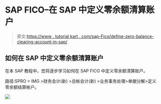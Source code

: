 # SAP FICO–在 SAP 中定义零余额清算账户

> 原文:[https://www . tutorial kart . com/sap-Fico/define-zero-balance-clearing-account-in-sap/](https://www.tutorialkart.com/sap-fico/define-zero-balance-clearing-account-in-sap/)

## 如何在 SAP 中定义零余额清算账户

在本 SAP 教程中，您将逐步学习如何在 SAP FICO 中定义零余额清算账户。

路径:SPRO > IMG >财务会计(新) >总帐会计(新) >业务事务处理>单据分解>定义零余额结算帐户。

[![](../Images/925da31b32d6bc3827932f6c8afb11bb.png)](https://www.tutorialkart.com/)